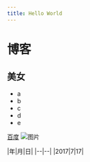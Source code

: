 ```yaml
---
title: Hello World
---
```



# 博客

## 美女

* a
* b
* c
* d
* e

[百度](www.baide.com)
![图片](https://ss1.baidu.com/6ONXsjip0QIZ8tyhnq/it/u=3640793662,3657296111&fm=58&u_exp_0=3073760047,3323990701&fm_exp_0=86&bpow=400&bpoh=558)

|年|月|日|
|--|--|
|2017|7|17|